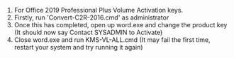 1. For Office 2019 Professional Plus Volume Activation keys.
2. Firstly, run 'Convert-C2R-2016.cmd' as administrator
3. Once this has completed, open up word.exe and change the product key (It should now say Contact SYSADMIN to Activate)
4. Close word.exe and run KMS-VL-ALL.cmd (It may fail the first time, restart your system and try running it again)
